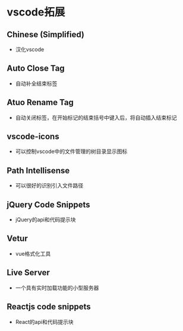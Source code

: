 # vscode拓展



## Chinese (Simplified) 

- 汉化vscode

## Auto Close Tag

- 自动补全结束标签

## Atuo Rename Tag

- 自动关闭标签，在开始标记的结束括号中键入后，将自动插入结束标记

## vscode-icons

- 可以控制vscode中的文件管理的树目录显示图标

## Path Intellisense

- 可以很好的识别引入文件路径

## jQuery Code Snippets

- jQuery的api和代码提示块

## Vetur

- vue格式化工具

## Live Server

- 一个具有实时加载功能的小型服务器

## Reactjs code snippets

- React的api和代码提示块